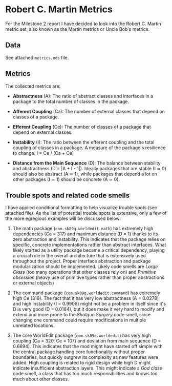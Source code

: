 # Robert C. Martin Metrics

For the Milestone 2 report I have decided to look into the Robert C. Martin metric set, also known as the Martin metrics or Uncle Bob's metrics.

## Data

See attached `metrics.ods` file.

## Metrics

The collected metrics are:

- **Abstractness** (A): The ratio of abstract classes and interfaces in a package to the total number of classes in the package.

- **Afferent Coupling** (Ca): The number of external classes that depend on classes of a package.

- **Efferent Coupling** (Ce): The number of classes of a package that depend on external classes.

- **Instability** (I): The ratio between the efferent coupling and the total coupling of classes in a package. A measure of the package's resilience to change. I = Ce / (Ca + Ce)

- **Distance from the Main Sequence** (D): The balance between stability and abstractness (D = |A + I - 1|). Ideally packages that are stable (I ≃ 0) should also be abstract (A ≃ 1), while packages that depend a lot on other packages (I ≃ 1) should be concrete (A ≃ 0).

## Trouble spots and related code smells

I have applied conditional formatting to help visualize trouble spots (see attached file). As the list of potential trouble spots is extensive, only a few of the more egregious examples will be discussed below:

1. The math package (`com.sk89q.worldedit.math`) has extremely high dependencies (Ca = 317) and maximum distance (D = 1) thanks to its zero abstraction and instability. This indicates that the package relies on specific, concrete implementations rather than abstract interfaces. What likely started as a utility package became a critical dependency, playing a crucial role in the overall architecture that is extensively used throughout the project. Proper interface abstraction and package modularization should be implemented. Likely code smells are *Large Class* (too many operations that other classes rely on) and *Primitive obsession* (heavy use of primitive types rather than proper abstractions or external objects) 

2. The command package (`com.sk89q.worldedit.command`) has extremely high Ce (316). The fact that it has very low abstractness (A = 0.0278) and high instability (I = 0.9906) might not be a problem in itself since it's D is very good (D = 0.0184), but it does make it very hard to modify and extend and more prone to the *Shotgun Surgery* code smell, since changing one command could require modifications in multiple unrelated locations.

3. The core WorldEdit package (`com.sk89q.worldedit`) has very high coupling (Ca = 320, Ce = 107) and deviation from main sequence (D = 0.6694). This indicates that the mod might have started off simple with the central package handling core functionality without proper boundaries, but quickly outgrew its complexity as new features were added. High coupling is related to rigid design while high D might indicate insufficient abstraction layers. This might indicate a *God class* code smell, a class that has too much responsibilities and knows too much about other classes.
